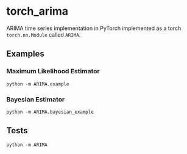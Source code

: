 # torch_arima

ARIMA time series implementation in PyTorch implemented as a torch `torch.nn.Module` called `ARIMA`.

## Examples

### Maximum Likelihood Estimator

```
python -m ARIMA.example
```

### Bayesian Estimator

```
python -m ARIMA.bayesian_example
```

## Tests

```
python -m ARIMA
```
